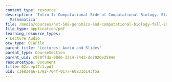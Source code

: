 ```yaml
---
content_type: resource
description: 'Intro 1: Computational Side of Computational Biology. Statistics; Perl,
  Mathematica'
file: /media/courses/hst-508-genomics-and-computational-biology-fall-2002/c3e83ea61792704f017760831b143f5a_02asep17i1.pdf
file_type: application/pdf
learning_resource_types:
- Lecture Audio
ocw_type: OCWFile
parent_title: 'Lectures: Audio and Slides'
parent_type: CourseSection
parent_uid: c970ffda-00d6-3214-7442-de7026e2584e
resourcetype: Document
title: 02asep17i1.pdf
uid: c3e83ea6-1792-704f-0177-60831b143f5a
---
```

